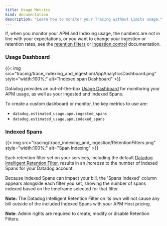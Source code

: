 ```yaml
---
title: Usage Metrics
kind: documentation
description: "Learn how to monitor your Tracing without Limits usage."
---
```



If, when you monitor your APM and Indexing usage, the numbers are not in line with your expectations, or you want to change your ingestion or retention rates, see the [retention filters][1] or [ingestion control][2] documentation.

### Usage Dashboard
{{< img src="tracing/trace_indexing_and_ingestion/AppAnalyticsDashboard.png" style="width:100%;" alt="Indexed span Dashboard" >}}

Datadog provides an out-of-the-box [Usage Dashboard][3] for monitoring your APM usage, as well as your ingested and Indexed Spans.

To create a custom dashboard or monitor, the key metrics to use are:

 - `datadog.estimated_usage.apm.ingested_spans`
 - `datadog.estimated_usage.apm.indexed_spans`

### Indexed Spans

{{< img src="tracing/trace_indexing_and_ingestion/RetentionFilters.png" style="width:100%;" alt="Span Indexing" >}}

Each retention filter set on your services, including the default [Datadog Intelligent Retention Filter][4], results in an _increase_ to the number of Indexed Spans for your Datadog account.

Because Indexed Spans can impact your bill, the 'Spans Indexed' column appears alongside each filter you set, showing the number of spans indexed based on the timeframe selected for that filter.

**Note:** The Datadog Intelligent Retention Filter on its own will not cause any bill outside of the included Indexed Spans with your APM Host pricing.

**Note**: Admin rights are required to create, modify or disable Retention Filters.


[1]: /tracing/trace_retention_and_ingestion/#retention-filters
[2]: /tracing/trace_retention_and_ingestion/#ingestion-controls
[3]: https://app.datadoghq.com/dash/integration/30337/app-analytics-usage
[4]: /tracing/trace_retention_and_ingestion/#datadog-intelligent-retention-filter
